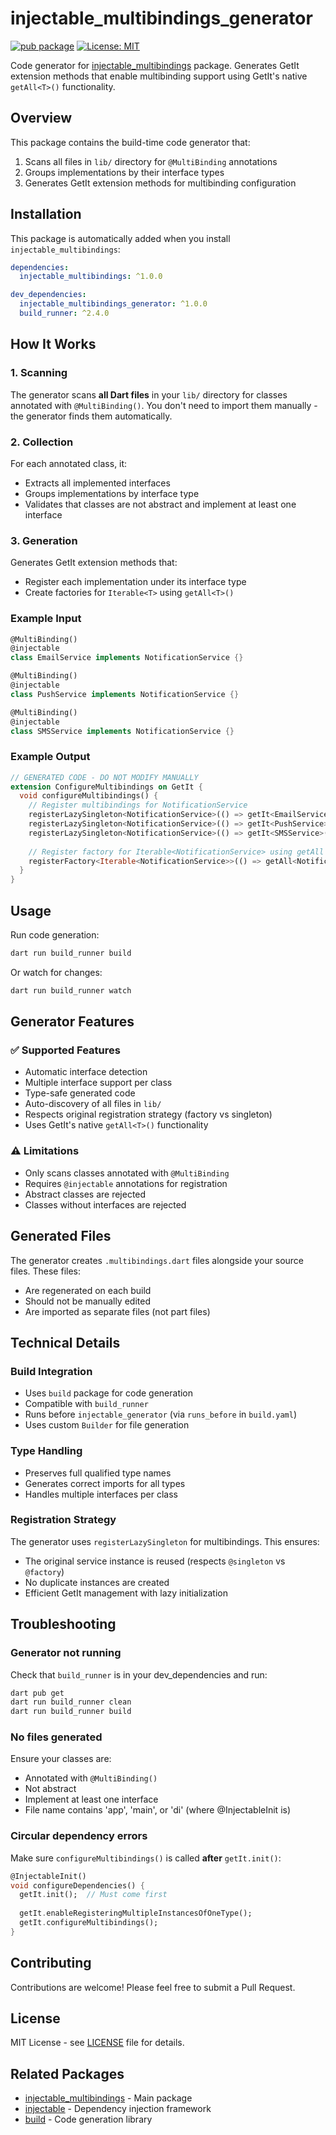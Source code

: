 # injectable_multibindings_generator

[![pub package](https://img.shields.io/pub/v/injectable_multibindings_generator.svg)](https://pub.dev/packages/injectable_multibindings_generator)
[![License: MIT](https://img.shields.io/badge/License-MIT-yellow.svg)](https://opensource.org/licenses/MIT)

Code generator for [injectable_multibindings](../injectable_multibindings) package. Generates GetIt extension methods that enable multibinding support using GetIt's native `getAll<T>()` functionality.

## Overview

This package contains the build-time code generator that:
1. Scans all files in `lib/` directory for `@MultiBinding` annotations
2. Groups implementations by their interface types
3. Generates GetIt extension methods for multibinding configuration

## Installation

This package is automatically added when you install `injectable_multibindings`:

```yaml
dependencies:
  injectable_multibindings: ^1.0.0

dev_dependencies:
  injectable_multibindings_generator: ^1.0.0
  build_runner: ^2.4.0
```

## How It Works

### 1. Scanning

The generator scans **all Dart files** in your `lib/` directory for classes annotated with `@MultiBinding()`. You don't need to import them manually - the generator finds them automatically.

### 2. Collection

For each annotated class, it:
- Extracts all implemented interfaces
- Groups implementations by interface type
- Validates that classes are not abstract and implement at least one interface

### 3. Generation

Generates GetIt extension methods that:
- Register each implementation under its interface type
- Create factories for `Iterable<T>` using `getAll<T>()`

### Example Input

```dart
@MultiBinding()
@injectable
class EmailService implements NotificationService {}

@MultiBinding()
@injectable
class PushService implements NotificationService {}

@MultiBinding()
@injectable
class SMSService implements NotificationService {}
```

### Example Output

```dart
// GENERATED CODE - DO NOT MODIFY MANUALLY
extension ConfigureMultibindings on GetIt {
  void configureMultibindings() {
    // Register multibindings for NotificationService
    registerLazySingleton<NotificationService>(() => getIt<EmailService>());
    registerLazySingleton<NotificationService>(() => getIt<PushService>());
    registerLazySingleton<NotificationService>(() => getIt<SMSService>());
    
    // Register factory for Iterable<NotificationService> using getAll
    registerFactory<Iterable<NotificationService>>(() => getAll<NotificationService>());
  }
}
```

## Usage

Run code generation:

```bash
dart run build_runner build
```

Or watch for changes:

```bash
dart run build_runner watch
```

## Generator Features

### ✅ Supported Features

- Automatic interface detection
- Multiple interface support per class
- Type-safe generated code
- Auto-discovery of all files in `lib/`
- Respects original registration strategy (factory vs singleton)
- Uses GetIt's native `getAll<T>()` functionality

### ⚠️ Limitations

- Only scans classes annotated with `@MultiBinding`
- Requires `@injectable` annotations for registration
- Abstract classes are rejected
- Classes without interfaces are rejected

## Generated Files

The generator creates `.multibindings.dart` files alongside your source files. These files:
- Are regenerated on each build
- Should not be manually edited
- Are imported as separate files (not part files)

## Technical Details

### Build Integration

- Uses `build` package for code generation
- Compatible with `build_runner`
- Runs before `injectable_generator` (via `runs_before` in `build.yaml`)
- Uses custom `Builder` for file generation

### Type Handling

- Preserves full qualified type names
- Generates correct imports for all types
- Handles multiple interfaces per class

### Registration Strategy

The generator uses `registerLazySingleton` for multibindings. This ensures:
- The original service instance is reused (respects `@singleton` vs `@factory`)
- No duplicate instances are created
- Efficient GetIt management with lazy initialization

## Troubleshooting

### Generator not running

Check that `build_runner` is in your dev_dependencies and run:
```bash
dart pub get
dart run build_runner clean
dart run build_runner build
```

### No files generated

Ensure your classes are:
- Annotated with `@MultiBinding()`
- Not abstract
- Implement at least one interface
- File name contains 'app', 'main', or 'di' (where @InjectableInit is)

### Circular dependency errors

Make sure `configureMultibindings()` is called **after** `getIt.init()`:

```dart
@InjectableInit()
void configureDependencies() {
  getIt.init();  // Must come first
  
  getIt.enableRegisteringMultipleInstancesOfOneType();
  getIt.configureMultibindings();
}
```

## Contributing

Contributions are welcome! Please feel free to submit a Pull Request.

## License

MIT License - see [LICENSE](LICENSE) file for details.

## Related Packages

- [injectable_multibindings](../injectable_multibindings) - Main package
- [injectable](https://pub.dev/packages/injectable) - Dependency injection framework
- [build](https://pub.dev/packages/build) - Code generation library
